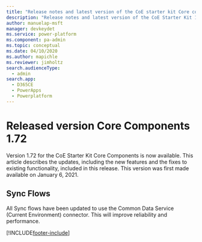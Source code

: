 ```yaml
---
title: "Release notes and latest version of the CoE starter kit Core components 1.72 | MicrosoftDocs"
description: "Release notes and latest version of the CoE Starter Kit 1.72."
author: manuelap-msft
manager: devkeydet
ms.service: power-platform
ms.component: pa-admin
ms.topic: conceptual
ms.date: 04/10/2020
ms.author: mapichle
ms.reviewer: jimholtz
search.audienceType: 
  - admin
search.app: 
  - D365CE
  - PowerApps
  - Powerplatform
---
```


# Released version Core Components 1.72

Version 1.72 for the CoE Starter Kit Core Components is now available. This article describes the updates, including the new features and the fixes to existing functionality, included in this release. This version was first made available on January 6, 2021.

## Sync Flows

All Sync flows have been updated to use the Common Data Service (Current Environment) connector. This will improve reliability and performance.

[!INCLUDE[footer-include](../../../includes/footer-banner.md)]